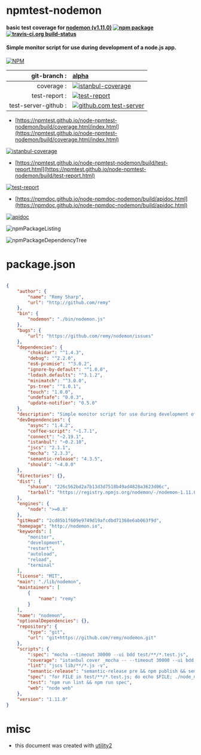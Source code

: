 # npmtest-nodemon

#### basic test coverage for  [nodemon (v1.11.0)](http://nodemon.io)  [![npm package](https://img.shields.io/npm/v/npmtest-nodemon.svg?style=flat-square)](https://www.npmjs.org/package/npmtest-nodemon) [![travis-ci.org build-status](https://api.travis-ci.org/npmtest/node-npmtest-nodemon.svg)](https://travis-ci.org/npmtest/node-npmtest-nodemon)

#### Simple monitor script for use during development of a node.js app.

[![NPM](https://nodei.co/npm/nodemon.png?downloads=true&downloadRank=true&stars=true)](https://www.npmjs.com/package/nodemon)

| git-branch : | [alpha](https://github.com/npmtest/node-npmtest-nodemon/tree/alpha)|
|--:|:--|
| coverage : | [![istanbul-coverage](https://npmtest.github.io/node-npmtest-nodemon/build/coverage.badge.svg)](https://npmtest.github.io/node-npmtest-nodemon/build/coverage.html/index.html)|
| test-report : | [![test-report](https://npmtest.github.io/node-npmtest-nodemon/build/test-report.badge.svg)](https://npmtest.github.io/node-npmtest-nodemon/build/test-report.html)|
| test-server-github : | [![github.com test-server](https://npmtest.github.io/node-npmtest-nodemon/GitHub-Mark-32px.png)](https://npmtest.github.io/node-npmtest-nodemon/build/app/index.html) | | build-artifacts : | [![build-artifacts](https://npmtest.github.io/node-npmtest-nodemon/glyphicons_144_folder_open.png)](https://github.com/npmtest/node-npmtest-nodemon/tree/gh-pages/build)|

- [https://npmtest.github.io/node-npmtest-nodemon/build/coverage.html/index.html](https://npmtest.github.io/node-npmtest-nodemon/build/coverage.html/index.html)

[![istanbul-coverage](https://npmtest.github.io/node-npmtest-nodemon/build/screenCapture.buildCi.browser.%252Ftmp%252Fbuild%252Fcoverage.lib.html.png)](https://npmtest.github.io/node-npmtest-nodemon/build/coverage.html/index.html)

- [https://npmtest.github.io/node-npmtest-nodemon/build/test-report.html](https://npmtest.github.io/node-npmtest-nodemon/build/test-report.html)

[![test-report](https://npmtest.github.io/node-npmtest-nodemon/build/screenCapture.buildCi.browser.%252Ftmp%252Fbuild%252Ftest-report.html.png)](https://npmtest.github.io/node-npmtest-nodemon/build/test-report.html)

- [https://npmdoc.github.io/node-npmdoc-nodemon/build/apidoc.html](https://npmdoc.github.io/node-npmdoc-nodemon/build/apidoc.html)

[![apidoc](https://npmdoc.github.io/node-npmdoc-nodemon/build/screenCapture.buildCi.browser.%252Ftmp%252Fbuild%252Fapidoc.html.png)](https://npmdoc.github.io/node-npmdoc-nodemon/build/apidoc.html)

![npmPackageListing](https://npmtest.github.io/node-npmtest-nodemon/build/screenCapture.npmPackageListing.svg)

![npmPackageDependencyTree](https://npmtest.github.io/node-npmtest-nodemon/build/screenCapture.npmPackageDependencyTree.svg)



# package.json

```json

{
    "author": {
        "name": "Remy Sharp",
        "url": "http://github.com/remy"
    },
    "bin": {
        "nodemon": "./bin/nodemon.js"
    },
    "bugs": {
        "url": "https://github.com/remy/nodemon/issues"
    },
    "dependencies": {
        "chokidar": "^1.4.3",
        "debug": "^2.2.0",
        "es6-promise": "^3.0.2",
        "ignore-by-default": "^1.0.0",
        "lodash.defaults": "^3.1.2",
        "minimatch": "^3.0.0",
        "ps-tree": "^1.0.1",
        "touch": "1.0.0",
        "undefsafe": "0.0.3",
        "update-notifier": "0.5.0"
    },
    "description": "Simple monitor script for use during development of a node.js app.",
    "devDependencies": {
        "async": "1.4.2",
        "coffee-script": "~1.7.1",
        "connect": "~2.19.1",
        "istanbul": "~0.2.10",
        "jscs": "2.1.1",
        "mocha": "2.3.3",
        "semantic-release": "4.3.5",
        "should": "~4.0.0"
    },
    "directories": {},
    "dist": {
        "shasum": "226c562bd2a7b13d3d7518b49ad4828a3623d06c",
        "tarball": "https://registry.npmjs.org/nodemon/-/nodemon-1.11.0.tgz"
    },
    "engines": {
        "node": ">=0.8"
    },
    "gitHead": "2cd85b1f609e9749d19afcdbd71368e6ab063f9d",
    "homepage": "http://nodemon.io",
    "keywords": [
        "monitor",
        "development",
        "restart",
        "autoload",
        "reload",
        "terminal"
    ],
    "license": "MIT",
    "main": "./lib/nodemon",
    "maintainers": [
        {
            "name": "remy"
        }
    ],
    "name": "nodemon",
    "optionalDependencies": {},
    "repository": {
        "type": "git",
        "url": "git+https://github.com/remy/nodemon.git"
    },
    "scripts": {
        ":spec": "mocha --timeout 30000 --ui bdd test/**/*.test.js",
        "coverage": "istanbul cover _mocha -- --timeout 30000 --ui bdd --reporter list test/**/*.test.js",
        "lint": "jscs lib/**/*.js -v",
        "semantic-release": "semantic-release pre && npm publish && semantic-release post",
        "spec": "for FILE in test/**/*.test.js; do echo $FILE; ./node_modules/.bin/mocha --timeout 30000 $FILE; if [ $? -ne 0 ]; then exit 1; fi; sleep 1; done",
        "test": "npm run lint && npm run spec",
        "web": "node web"
    },
    "version": "1.11.0"
}
```



# misc
- this document was created with [utility2](https://github.com/kaizhu256/node-utility2)
